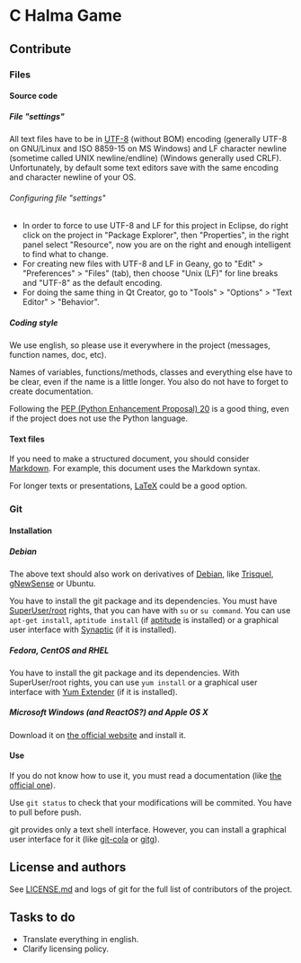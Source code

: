 # C Halma Game

## Contribute

### Files

#### Source code

##### File "settings"

All text files have to be in [UTF-8](https://en.wikipedia.org/wiki/UTF-8) (without BOM) encoding (generally UTF-8 on GNU/Linux and ISO 8859-15 on MS Windows) and LF character newline (sometime called UNIX newline/endline) (Windows generally used CRLF).
Unfortunately, by default some text editors save with the same encoding and character newline of your OS.

###### Configuring file "settings"

* In order to force to use UTF-8 and LF for this project in Eclipse, do right click on the project in "Package Explorer", then "Properties", in the right panel select "Resource", now you are on the right and enough intelligent to find what to change.
* For creating new files with UTF-8 and LF in Geany, go to "Edit" > "Preferences" > "Files" (tab), then choose "Unix (LF)" for line breaks and "UTF-8" as the default encoding.
* For doing the same thing in Qt Creator, go to "Tools" > "Options" > "Text Editor" > "Behavior".

##### Coding style

We use english, so please use it everywhere in the project (messages, function names, doc, etc).

Names of variables, functions/methods, classes and everything else have to be clear, even if the name is a little longer.
You also do not have to forget to create documentation.

Following the [PEP (Python Enhancement Proposal) 20](https://www.python.org/dev/peps/pep-0020/) is a good thing, even if the project does not use the Python language.

#### Text files

If you need to make a structured document, you should consider [Markdown](https://en.wikipedia.org/wiki/Markdown).
For example, this document uses the Markdown syntax.

For longer texts or presentations, [LaTeX](http://latex-project.org/) could be a good option.

### Git

#### Installation

##### Debian

The above text should also work on derivatives of [Debian](https://www.debian.org/), like [Trisquel](https://trisquel.info/), [gNewSense](http://www.gnewsense.org/) or Ubuntu.

You have to install the git package and its dependencies.
You must have [SuperUser/root](https://en.wikipedia.org/wiki/Superuser) rights, that you can have with `su` or `su command`.
You can use `apt-get install`, `aptitude install` (if [aptitude](https://wiki.debian.org/Aptitude) is installed) or a graphical user interface with [Synaptic](https://wiki.debian.org/Synaptic) (if it is installed).

##### Fedora, CentOS and RHEL

You have to install the git package and its dependencies.
With SuperUser/root rights, you can use `yum install` or a graphical user interface with [Yum Extender](http://www.yumex.dk/) (if it is installed).

##### Microsoft Windows (and ReactOS?) and Apple OS X

Download it on [the official website](http://www.git-scm.com/downloads) and install it.

#### Use

If you do not know how to use it, you must read a documentation (like [the official one](http://www.git-scm.com/doc)).

Use `git status` to check that your modifications will be commited.
You have to pull before push.

git provides only a text shell interface.
However, you can install a graphical user interface for it (like [git-cola](https://git-cola.github.io/) or [gitg](https://wiki.gnome.org/Apps/Gitg/)).

## License and authors

See [LICENSE.md](LICENSE.md) and logs of git for the full list of contributors of the project.

## Tasks to do

* Translate everything in english.
* Clarify licensing policy.
